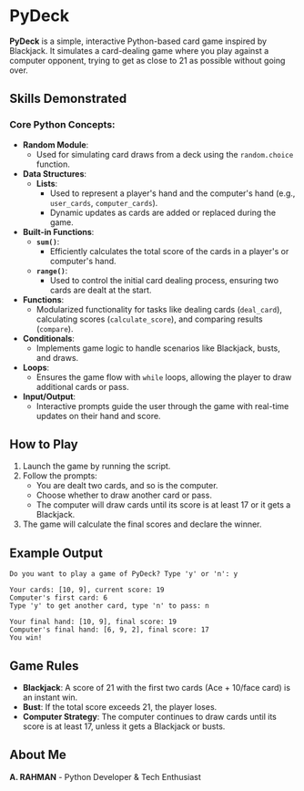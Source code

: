 # PyDeck

**PyDeck** is a simple, interactive Python-based card game inspired by Blackjack. It simulates a card-dealing game where you play against a computer opponent, trying to get as close to 21 as possible without going over.

## Skills Demonstrated

### Core Python Concepts:
- **Random Module**:
  - Used for simulating card draws from a deck using the `random.choice` function.
- **Data Structures**:
  - **Lists**: 
    - Used to represent a player's hand and the computer's hand (e.g., `user_cards`, `computer_cards`).
    - Dynamic updates as cards are added or replaced during the game.
- **Built-in Functions**:
  - **`sum()`**: 
    - Efficiently calculates the total score of the cards in a player's or computer's hand.
  - **`range()`**: 
    - Used to control the initial card dealing process, ensuring two cards are dealt at the start.
- **Functions**:
  - Modularized functionality for tasks like dealing cards (`deal_card`), calculating scores (`calculate_score`), and comparing results (`compare`).
- **Conditionals**:
  - Implements game logic to handle scenarios like Blackjack, busts, and draws.
- **Loops**:
  - Ensures the game flow with `while` loops, allowing the player to draw additional cards or pass.
- **Input/Output**:
  - Interactive prompts guide the user through the game with real-time updates on their hand and score.

## How to Play

1. Launch the game by running the script.
2. Follow the prompts:
   - You are dealt two cards, and so is the computer.
   - Choose whether to draw another card or pass.
   - The computer will draw cards until its score is at least 17 or it gets a Blackjack.
3. The game will calculate the final scores and declare the winner.

## Example Output

```
Do you want to play a game of PyDeck? Type 'y' or 'n': y

Your cards: [10, 9], current score: 19
Computer's first card: 6
Type 'y' to get another card, type 'n' to pass: n

Your final hand: [10, 9], final score: 19
Computer's final hand: [6, 9, 2], final score: 17
You win!
```

## Game Rules
- **Blackjack**: A score of 21 with the first two cards (Ace + 10/face card) is an instant win.
- **Bust**: If the total score exceeds 21, the player loses.
- **Computer Strategy**: The computer continues to draw cards until its score is at least 17, unless it gets a Blackjack or busts.

## About Me
**A. RAHMAN** - Python Developer & Tech Enthusiast